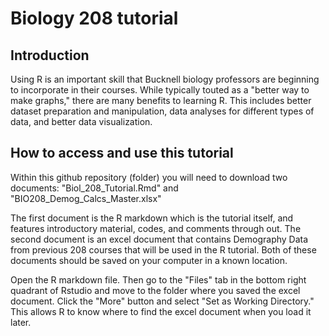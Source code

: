 # Biology 208 tutorial

## Introduction
Using R is an important skill that Bucknell biology professors are beginning to incorporate in their courses. While typically touted as a "better way to make graphs," there are many benefits to learning R. This includes better dataset preparation and manipulation, data analyses for different types of data, and better data visualization.

## How to access and use this tutorial
Within this github repository (folder) you will need to download two documents: "Biol_208_Tutorial.Rmd" and "BIO208_Demog_Calcs_Master.xlsx"

The first document is the R markdown which is the tutorial itself, and features introductory material, codes, and comments through out. The second document is an excel document that contains Demography Data from previous 208 courses that will be used in the R tutorial. Both of these documents should be saved on your computer in a known location. 

Open the R markdown file. Then go to the "Files" tab in the bottom right quadrant of Rstudio and move to the folder where you saved the excel document. Click the "More" button and select "Set as Working Directory." This allows R to know where to find the excel document when you load it later. 
